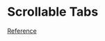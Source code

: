# Scrollable Tabs

[Reference](https://x.com/_Kavsoft/status/1794097954141179969?t=fjViu1-ouT3-4is7EhLTLA&s=33)
